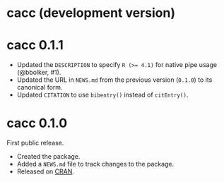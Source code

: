 # cacc (development version)

# cacc 0.1.1

* Updated the `DESCRIPTION` to specify `R (>= 4.1)` for native pipe usage (@bbolker, #1).
* Updated the URL in `NEWS.md` from the previous version (`0.1.0`) to its canonical form.
* Updated `CITATION` to use `bibentry()` instead of `citEntry()`.

# cacc 0.1.0

First public release.

* Created the package.
* Added a `NEWS.md` file to track changes to the package.
* Released on [CRAN](https://CRAN.R-project.org/package=cacc).
